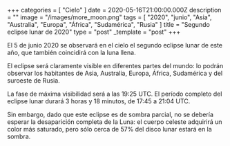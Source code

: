 +++
categories = [ "Cielo" ]
date = 2020-05-16T21:00:00.000Z
description = ""
image = "/images/more_moon.png"
tags = [
  "2020",
  "junio",
  "Asia",
  "Australia",
  "Europa",
  "África",
  "Sudamérica",
  "Rusia"
]
title = "Segundo eclipse lunar de 2020"
type = "post"
_template = "post"
+++

El 5 de junio 2020 se observará en el cielo el segundo eclipse lunar de este año, que también coincidirá con la luna llena.  
  
El eclipse será claramente visible en diferentes partes del mundo: lo podrán observar los habitantes de Asia, Australia, Europa, África, Sudamérica y del suroeste de Rusia.  
  
La fase de máxima visibilidad será a las 19:25 UTC. El período completo del eclipse lunar durará 3 horas y 18 minutos, de 17:45 a 21:04 UTC.  
  
Sin embargo, dado que este eclipse es de sombra parcial, no se debería esperar la desaparición completa de la Luna: el cuerpo celeste adquirirá un color más saturado, pero sólo cerca de 57% del disco lunar estará en la sombra.
